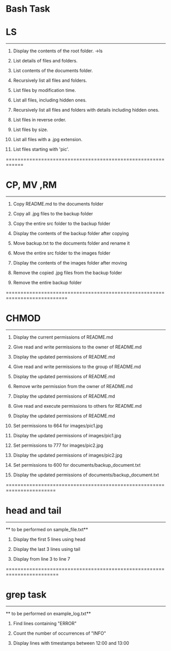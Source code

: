 # Bash Task

# LS
------

1. Display the contents of the root folder.
->ls

2. List details of files and folders.

3. List contents of the documents folder.

4. Recursively list all files and folders.

5. List files by modification time.

6. List all files, including hidden ones.

7. Recursively list all files and folders with details including hidden ones.

8. List files in reverse order.

9. List files by size.

10. List all files with a .jpg extension.

11. List files starting with 'pic'.


============================================================

# CP, MV ,RM
-------------

1. Copy README.md to the documents folder

2. Copy all .jpg files to the backup folder

3. Copy the entire src folder to the backup folder

4. Display the contents of the backup folder after copying

5. Move backup.txt to the documents folder and rename it

6. Move the entire src folder to the images folder

7. Display the contents of the images folder after moving

8. Remove the copied .jpg files from the backup folder

9. Remove the entire backup folder

===========================================================================

# CHMOD
---------

1. Display the current permissions of README.md

2. Give read and write permissions to the owner of README.md

3. Display the updated permissions of README.md

4. Give read and write permissions to the group of README.md

5. Display the updated permissions of README.md

6. Remove write permission from the owner of README.md

7. Display the updated permissions of README.md

8. Give read and execute permissions to others for README.md

9. Display the updated permissions of README.md

10. Set permissions to 664 for images/pic1.jpg

11. Display the updated permissions of images/pic1.jpg

12. Set permissions to 777 for images/pic2.jpg

13. Display the updated permissions of images/pic2.jpg

14. Set permissions to 600 for documents/backup_document.txt

15. Display the updated permissions of documents/backup_document.txt

=======================================================================

# head and tail
----------------

** to be performed on sample_file.txt**

1. Display the first 5 lines using head

2. Display the last 3 lines using tail

3. Display from line 3 to line 7

========================================================================

# grep task
-------------

** to be performed on example_log.txt**

1. Find lines containing "ERROR"

2. Count the number of occurrences of "INFO"

3. Display lines with timestamps between 12:00 and 13:00

